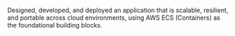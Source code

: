 Designed, developed, and deployed an application that is scalable, resilient, and portable across cloud environments, using AWS ECS (Containers) as the foundational building blocks.
